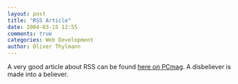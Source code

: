 ```yaml
---
layout: post
title: "RSS Article"
date: 2004-03-15 12:55
comments: true
categories: Web Development
author: Oliver Thylmann
---
```



A very good article about RSS can be found [here on PCmag](http://www.pcmag.com/article2/0,4149,1544705,00.asp?kc=PCRSS03079TX1K0000585). A disbeliever is made into a believer.


